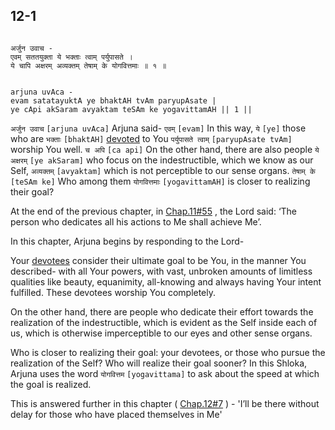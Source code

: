 ## 12-1


```shloka-sa

अर्जुन उवाच -
एवम् सततयुक्ता ये भक्ताः त्वाम् पर्युपासते ।
ये चापि अक्षरम् अव्यक्तम् तेषाम् के योगवित्तमाः ॥ १ ॥

```
```shloka-sa-hk

arjuna uvAca -
evam satatayuktA ye bhaktAH tvAm paryupAsate |
ye cApi akSaram avyaktam teSAm ke yogavittamAH || 1 ||

```
`अर्जुन उवाच` `[arjuna uvAca]` Arjuna said- `एवम्` `[evam]` In this way, `ये` `[ye]` those who are `भक्ताः` `[bhaktAH]` [devoted](bhakti_a_defn)
 to You `पर्युपासते त्वाम्` `[paryupAsate tvAm]` worship You well. `च अपि` `[ca api]` On the other hand, there are also people `ये अक्षरम्` `[ye akSaram]` who focus on the indestructible, which we know as our Self, `अव्यक्तम्` `[avyaktam]` which is not perceptible to our sense organs. `तेषाम् के` `[teSAm ke]` Who among them `योगवित्तमाः` `[yogavittamAH]` is closer to realizing their goal?



At the end of the previous chapter, in 
[Chap.11#55](_55)
, the Lord said: ‘The person who dedicates all his actions to Me shall achieve Me’.

In this chapter, Arjuna begins by responding to the Lord- 

Your 
[devotees](bhakti_a_defn)
 consider their ultimate goal to be You, in the manner You described- with all Your powers, with vast, unbroken amounts of limitless qualities like beauty, equanimity, all-knowing and always having Your intent fulfilled. These devotees worship You completely.

On the other hand, there are people who dedicate their effort towards the realization of the indestructible, which is evident as the Self inside each of us, which is otherwise imperceptible to our eyes and other sense organs.

Who is closer to realizing their goal: your devotees, or those who pursue the realization of the Self? Who will realize their goal sooner? In this Shloka, Arjuna uses the word 
`योगवित्तम` `[yogavittama]`
 to ask about the speed at which the goal is realized.

This is answered further in this chapter (
[Chap.12#7](_6_to_7)
) - 'I’ll be there without delay for those who have placed themselves in Me'


